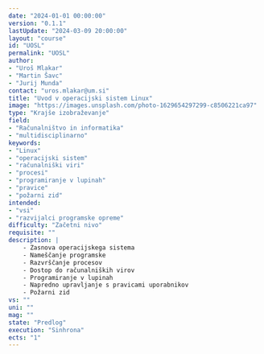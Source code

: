 ```yaml
---
date: "2024-01-01 00:00:00" 
version: "0.1.1"
lastUpdate: "2024-03-09 20:00:00"
layout: "course"
id: "UOSL"
permalink: "UOSL"
author:
- "Uroš Mlakar"
- "Martin Šavc"
- "Jurij Munda"
contact: "uros.mlakar@um.si"
title: "Uvod v operacijski sistem Linux"
image: "https://images.unsplash.com/photo-1629654297299-c8506221ca97"
type: "Krajše izobraževanje"
field:
- "Računalništvo in informatika"
- "multidisciplinarno"
keywords:
- "Linux"
- "operacijski sistem"
- "računalniški viri"
- "procesi"
- "programiranje v lupinah"
- "pravice"
- "požarni zid"
intended:
- "vsi"
- "razvijalci programske opreme"
difficulty: "Začetni nivo"
requisite: ""
description: |
    - Zasnova operacijskega sistema
    - Nameščanje programske 
    - Razvrščanje procesov
    - Dostop do računalniških virov
    - Programiranje v lupinah
    - Napredno upravljanje s pravicami uporabnikov
    - Požarni zid
vs: ""
uni: ""
mag: ""
state: "Predlog"
execution: "Sinhrona"
ects: "1"
---
```

